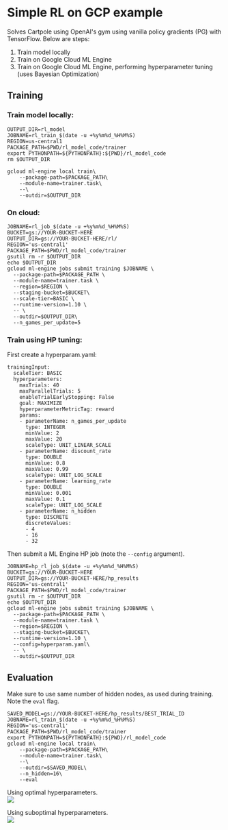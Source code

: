 # Simple RL on GCP example

Solves Cartpole using OpenAI's gym using vanilla policy gradients (PG) with TensorFlow. Below are steps:

1. Train model locally
2. Train on Google Cloud ML Engine
3. Train on Google Cloud ML Engine, performing hyperparameter tuning (uses Bayesian Optimization)

## Training

### Train model locally:

```
OUTPUT_DIR=rl_model
JOBNAME=rl_train_$(date -u +%y%m%d_%H%M%S)
REGION=us-central1
PACKAGE_PATH=$PWD/rl_model_code/trainer
export PYTHONPATH=${PYTHONPATH}:${PWD}/rl_model_code
rm $OUTPUT_DIR

gcloud ml-engine local train\
    --package-path=$PACKAGE_PATH\
    --module-name=trainer.task\
    --\
    --outdir=$OUTPUT_DIR
```

### On cloud:

```
JOBNAME=rl_job_$(date -u +%y%m%d_%H%M%S)
BUCKET=gs://YOUR-BUCKET-HERE
OUTPUT_DIR=gs://YOUR-BUCKET-HERE/rl/
REGION='us-central1'
PACKAGE_PATH=$PWD/rl_model_code/trainer
gsutil rm -r $OUTPUT_DIR
echo $OUTPUT_DIR
gcloud ml-engine jobs submit training $JOBNAME \
  --package-path=$PACKAGE_PATH \
  --module-name=trainer.task \
  --region=$REGION \
  --staging-bucket=$BUCKET\
  --scale-tier=BASIC \
  --runtime-version=1.10 \
  -- \
  --outdir=$OUTPUT_DIR\
  --n_games_per_update=5
```

### Train using HP tuning:

First create a hyperparam.yaml:


```
trainingInput:
  scaleTier: BASIC
  hyperparameters:
    maxTrials: 40
    maxParallelTrials: 5
    enableTrialEarlyStopping: False
    goal: MAXIMIZE
    hyperparameterMetricTag: reward
    params:
    - parameterName: n_games_per_update
      type: INTEGER
      minValue: 2
      maxValue: 20
      scaleType: UNIT_LINEAR_SCALE
    - parameterName: discount_rate
      type: DOUBLE
      minValue: 0.8
      maxValue: 0.99
      scaleType: UNIT_LOG_SCALE
    - parameterName: learning_rate
      type: DOUBLE
      minValue: 0.001
      maxValue: 0.1
      scaleType: UNIT_LOG_SCALE
    - parameterName: n_hidden
      type: DISCRETE
      discreteValues:
      - 4
      - 16
      - 32
```

Then submit a ML Engine HP job (note the `--config` argument).

```
JOBNAME=hp_rl_job_$(date -u +%y%m%d_%H%M%S)
BUCKET=gs://YOUR-BUCKET-HERE
OUTPUT_DIR=gs://YOUR-BUCKET-HERE/hp_results
REGION='us-central1'
PACKAGE_PATH=$PWD/rl_model_code/trainer
gsutil rm -r $OUTPUT_DIR
echo $OUTPUT_DIR
gcloud ml-engine jobs submit training $JOBNAME \
  --package-path=$PACKAGE_PATH \
  --module-name=trainer.task \
  --region=$REGION \
  --staging-bucket=$BUCKET\
  --runtime-version=1.10 \
  --config=hyperparam.yaml\
  -- \
  --outdir=$OUTPUT_DIR
```

## Evaluation

Make sure to use same number of hidden nodes, as used during training. Note the `eval` flag.

```
SAVED_MODEL=gs://YOUR-BUCKET-HERE/hp_results/BEST_TRIAL_ID
JOBNAME=rl_train_$(date -u +%y%m%d_%H%M%S)
REGION='us-central1'
PACKAGE_PATH=$PWD/rl_model_code/trainer
export PYTHONPATH=${PYTHONPATH}:${PWD}/rl_model_code
gcloud ml-engine local train\
    --package-path=$PACKAGE_PATH\
    --module-name=trainer.task\
    --\
    --outdir=$SAVED_MODEL\
    --n_hidden=16\
    --eval
```

Using optimal hyperparameters. <br>
![](img/solve.gif)

Using suboptimal hyperparameters. <br>
![](img/solve.gif)
